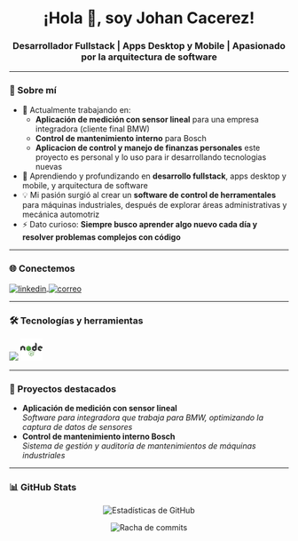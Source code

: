 <h1 align="center">¡Hola 👋, soy Johan Cacerez!</h1>
<h3 align="center">Desarrollador Fullstack | Apps Desktop y Mobile | Apasionado por la arquitectura de software</h3>

---

### 🚀 Sobre mí
- 🔭 Actualmente trabajando en:  
  - **Aplicación de medición con sensor lineal** para una empresa integradora (cliente final BMW)  
  - **Control de mantenimiento interno** para Bosch
  - **Aplicacion de control y manejo de finanzas personales** este proyecto es personal y lo uso para ir desarrollando tecnologias nuevas  
- 🌱 Aprendiendo y profundizando en **desarrollo fullstack**, apps desktop y mobile, y arquitectura de software  
- 💡 Mi pasión surgió al crear un **software de control de herramentales** para máquinas industriales, después de explorar áreas administrativas y mecánica automotriz  
- ⚡ Dato curioso: **Siempre busco aprender algo nuevo cada día y resolver problemas complejos con código**

---

### 🌐 Conectemos
<p align="left">
<a href="https://www.linkedin.com/in/johan-cacerez-1851b3377/" target="_blank">
  <img align="center" src="https://skillicons.dev/icons?i=linkedin" alt="linkedin" height="40"/>
</a>
<a href="mailto:johancacerez5@gmail.com" target="_blank">
  <img align="center" src="https://skillicons.dev/icons?i=gmail" alt="correo" height="40"/>
</a>
</p>

---

### 🛠️ Tecnologías y herramientas
<p align="left">
  <img src="https://skillicons.dev/icons?i=react,next,tailwind,scss,graphql,firebase,postgres,mongodb,express,nest,sqlite" />
  <img src="https://raw.githubusercontent.com/devicons/devicon/master/icons/nodejs/nodejs-original-wordmark.svg" alt="nodejs" width="40" height="40"/>
</p>

---

### 📂 Proyectos destacados
- **Aplicación de medición con sensor lineal**  
  *Software para integradora que trabaja para BMW, optimizando la captura de datos de sensores*  
- **Control de mantenimiento interno Bosch**  
  *Sistema de gestión y auditoría de mantenimientos de máquinas industriales*  

---

### 📊 GitHub Stats
<p align="center">
  <img src="https://github-readme-stats.vercel.app/api?username=johancacerez&show_icons=true&theme=tokyonight" alt="Estadísticas de GitHub"/>
</p>

<p align="center">
  <img src="https://github-readme-streak-stats.herokuapp.com/?user=johancacerez&theme=tokyonight" alt="Racha de commits"/>
</p>
